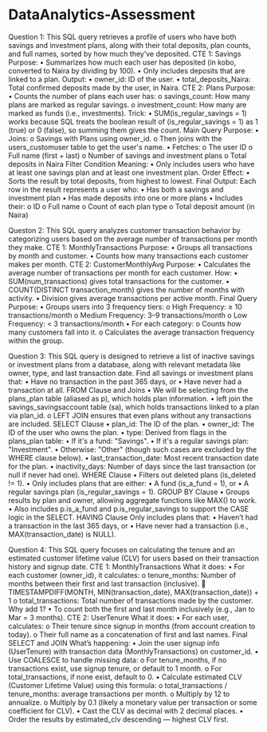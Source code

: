 # DataAnalytics-Assessment

Question 1:
This SQL query retrieves a profile of users who have both savings and investment plans, along with their total deposits, plan counts, and full names, sorted by how much they’ve deposited.
CTE 1: Savings
Purpose:
•	Summarizes how much each user has deposited (in kobo, converted to Naira by dividing by 100).
•	Only includes deposits that are linked to a plan.
Output:
•	owner_id: ID of the user.
•	total_deposits_Naira: Total confirmed deposits made by the user, in Naira.
CTE 2: Plans
Purpose:
•	Counts the number of plans each user has:
o	savings_count: How many plans are marked as regular savings.
o	investment_count: How many are marked as funds (i.e., investments).
Trick:
•	SUM(is_regular_savings = 1) works because SQL treats the boolean result of (is_regular_savings = 1) as 1 (true) or 0 (false), so summing them gives the count.
Main Query
Purpose:
•	Joins:
o	Savings with Plans using owner_id.
o	Then joins with the users_customuser table to get the user's name.
•	Fetches:
o	The user ID
o	Full name (first + last)
o	Number of savings and investment plans
o	Total deposits in Naira
Filter Condition
Meaning:
•	Only includes users who have at least one savings plan and at least one investment plan.
Order
Effect:
•	Sorts the result by total deposits, from highest to lowest.
Final Output:
Each row in the result represents a user who:
•	Has both a savings and investment plan
•	Has made deposits into one or more plans
•	Includes their:
o	ID
o	Full name
o	Count of each plan type
o	Total deposit amount (in Naira)

Queston 2: 
This SQL query analyzes customer transaction behavior by categorizing users based on the average number of transactions per month they make.
CTE 1: MonthlyTransactions
Purpose:
•	Groups all transactions by month and customer.
•	Counts how many transactions each customer makes per month.
CTE 2: CustomerMonthlyAvg
Purpose:
•	Calculates the average number of transactions per month for each customer.
How:
•	SUM(num_transactions) gives total transactions for the customer.
•	COUNT(DISTINCT transaction_month) gives the number of months with activity.
•	Division gives average transactions per active month.
Final Query
Purpose:
•	Groups users into 3 frequency tiers:
o	High Frequency: ≥ 10 transactions/month
o	Medium Frequency: 3–9 transactions/month
o	Low Frequency: < 3 transactions/month
•	For each category:
o	Counts how many customers fall into it.
o	Calculates the average transaction frequency within the group.


Question 3: 
This SQL query is designed to retrieve a list of inactive savings or investment plans from a database, along with relevant metadata like owner, type, and last transaction date.
Find all savings or investment plans that:
•	Have no transaction in the past 365 days, or
•	Have never had a transaction at all.
FROM Clause and Joins
•	We will be selecting from the plans_plan table (aliased as p), which holds plan information.
•	left join the savings_savingsaccount table (sa), which holds transactions linked to a plan via plan_id.
o	LEFT JOIN ensures that even plans without any transactions are included.
SELECT Clause
•	plan_id: The ID of the plan.
•	owner_id: The ID of the user who owns the plan.
•	type: Derived from flags in the plans_plan table:
•	If it's a fund: "Savings".
•	If it's a regular savings plan: "Investment".
•	Otherwise: "Other" (though such cases are excluded by the WHERE clause below).
•	last_transaction_date: Most recent transaction date for the plan.
•	inactivity_days: Number of days since the last transaction (or null if never had one).
WHERE Clause
•    Filters out deleted plans (is_deleted != 1).
•    Only includes plans that are either:
•	A fund (is_a_fund = 1), or
•	A regular savings plan (is_regular_savings = 1).
GROUP BY Clause
•	Groups results by plan and owner, allowing aggregate functions like MAX() to work.
•	Also includes p.is_a_fund and p.is_regular_savings to support the CASE logic in the SELECT.
HAVING Clause
Only includes plans that:
•	Haven’t had a transaction in the last 365 days, or
•	Have never had a transaction (i.e., MAX(transaction_date) is NULL).


Question 4: 
This SQL query focuses on calculating the tenure and an estimated customer lifetime value (CLV) for users based on their transaction history and signup date.
CTE 1: MonthlyTransactions
What it does:
•	For each customer (owner_id), it calculates:
o	tenure_months: Number of months between their first and last transaction (inclusive).
	TIMESTAMPDIFF(MONTH, MIN(transaction_date), MAX(transaction_date)) + 1
o	total_transactions: Total number of transactions made by the customer.
Why add 1?
•	To count both the first and last month inclusively (e.g., Jan to Mar = 3 months).
CTE 2: UserTenure
What it does:
•	For each user, calculates:
o	Their tenure since signup in months (from account creation to today).
o	Their full name as a concatenation of first and last names.
Final SELECT and JOIN
What’s happening:
•	Join the user signup info (UserTenure) with transaction data (MonthlyTransactions) on customer_id.
•	Use COALESCE to handle missing data:
o	For tenure_months, if no transactions exist, use signup tenure, or default to 1 month.
o	For total_transactions, if none exist, default to 0.
•	Calculate estimated CLV (Customer Lifetime Value) using this formula:
o	total_transactions / tenure_months: average transactions per month.
o	Multiply by 12 to annualize.
o	Multiply by 0.1 (likely a monetary value per transaction or some coefficient for CLV).
•  Cast the CLV as decimal with 2 decimal places.
•  Order the results by estimated_clv descending — highest CLV first.





